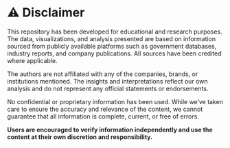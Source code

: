 # ⚠️ Disclaimer

This repository has been developed for educational and research purposes. The data, visualizations, and analysis presented are based on information sourced from publicly available platforms such as government databases, industry reports, and company publications. All sources have been credited where applicable.

The authors are not affiliated with any of the companies, brands, or institutions mentioned. The insights and interpretations reflect our own analysis and do not represent any official statements or endorsements.

No confidential or proprietary information has been used. While we’ve taken care to ensure the accuracy and relevance of the content, we cannot guarantee that all information is complete, current, or free of errors.

**Users are encouraged to verify information independently and use the content at their own discretion and responsibility.**
